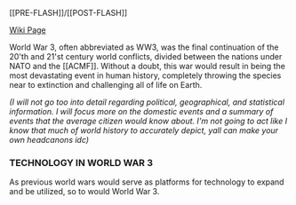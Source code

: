 [[PRE-FLASH]]/[[POST-FLASH]]

[Wiki Page](https://after-the-flash-official.fandom.com/wiki/World_War_III?so=search)

World War 3, often abbreviated as WW3, was the final continuation of the 20'th and 21'st century world conflicts, divided between the nations under NATO and the [[ACMF]]. Without a doubt, this war would result in being the most devastating event in human history, completely throwing the species near to extinction and challenging all of life on Earth.

*(I will not go too into detail regarding political, geographical, and statistical information. I will focus more on the domestic events and a summary of events that the average citizen would know about. I'm not going to act like I know that much of world history to accurately depict, yall can make your own headcanons idc)*

### TECHNOLOGY IN WORLD WAR 3

As previous world wars would serve as platforms for technology to expand and be utilized, so to would World War 3. 
